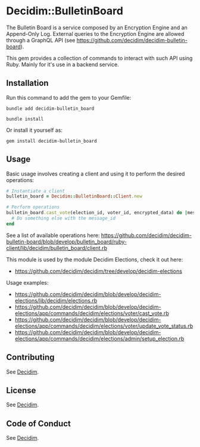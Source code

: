 # Decidim::BulletinBoard

The Bulletin Board is a service composed by an Encryption Engine and an Append-Only Log. External queries to the Encryption Engine are allowed through a GraphQL API (see https://github.com/decidim/decidim-bulletin-board).

This gem provides a collection of commands to interact with such API using Ruby. Mainly for it's use in a backend service.

## Installation

Run this command to add the gem to your Gemfile:

```console
bundle add decidim-bulletin_board
```

```console
bundle install
```

Or install it yourself as:

```console
gem install decidim-bulletin_board
```

## Usage

Basic usage involves creating a client and using it to perform the desired operations:

```ruby
# Instantiate a client
bulletin_board = Decidim::BulletinBoard::Client.new

# Perform operations
bulletin_board.cast_vote(election_id, voter_id, encrypted_data) do |message_id|
  # Do something else with the message_id
end
```

See a list of available operations here: https://github.com/decidim/decidim-bulletin-board/blob/develop/bulletin_board/ruby-client/lib/decidim/bulletin_board/client.rb

This module is used by the module Decidim Elections, check it out here: 

- https://github.com/decidim/decidim/tree/develop/decidim-elections

Usage examples:

- https://github.com/decidim/decidim/blob/develop/decidim-elections/lib/decidim/elections.rb
- https://github.com/decidim/decidim/blob/develop/decidim-elections/app/commands/decidim/elections/voter/cast_vote.rb
- https://github.com/decidim/decidim/blob/develop/decidim-elections/app/commands/decidim/elections/voter/update_vote_status.rb
- https://github.com/decidim/decidim/blob/develop/decidim-elections/app/commands/decidim/elections/admin/setup_election.rb


## Contributing

See [Decidim](https://github.com/decidim/decidim).

## License

See [Decidim](https://github.com/decidim/decidim).

## Code of Conduct

See [Decidim](https://github.com/decidim/decidim).
